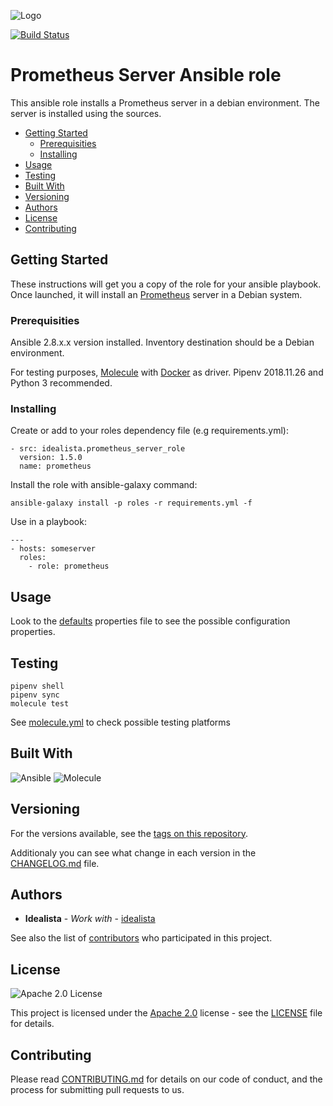 ![Logo](https://raw.githubusercontent.com/idealista/prometheus_server_role/master/logo.gif)

[![Build Status](https://travis-ci.org/idealista/prometheus_server_role.png)](https://travis-ci.org/idealista/prometheus_server_role)

# Prometheus Server Ansible role

This ansible role installs a Prometheus server in a debian environment. The server is installed using the sources.

- [Getting Started](#getting-started)
	- [Prerequisities](#prerequisities)
	- [Installing](#installing)
- [Usage](#usage)
- [Testing](#testing)
- [Built With](#built-with)
- [Versioning](#versioning)
- [Authors](#authors)
- [License](#license)
- [Contributing](#contributing)

## Getting Started

These instructions will get you a copy of the role for your ansible playbook. Once launched, it will install an [Prometheus](https://prometheus.io/) server in a Debian system.

### Prerequisities

Ansible 2.8.x.x version installed.
Inventory destination should be a Debian environment.

For testing purposes, [Molecule](https://molecule.readthedocs.io/) with [Docker](https://www.docker.com/) as driver. Pipenv 2018.11.26 and Python 3 recommended.

### Installing

Create or add to your roles dependency file (e.g requirements.yml):

```
- src: idealista.prometheus_server_role
  version: 1.5.0
  name: prometheus
```

Install the role with ansible-galaxy command:

```
ansible-galaxy install -p roles -r requirements.yml -f
```

Use in a playbook:

```
---
- hosts: someserver
  roles:
    - role: prometheus
```

## Usage

Look to the [defaults](defaults/main.yml) properties file to see the possible configuration properties.

## Testing

```
pipenv shell
pipenv sync
molecule test
```

See [molecule.yml](https://github.com/idealista/prometheus_server_role/blob/master/molecule.yml) to check possible testing platforms

## Built With

![Ansible](https://img.shields.io/badge/ansible-2.8.6.0-green.svg)
![Molecule](https://img.shields.io/badge/molecule-2.22.0-green.svg)

## Versioning

For the versions available, see the [tags on this repository](https://github.com/idealista/prometheus_server_role/tags).

Additionaly you can see what change in each version in the [CHANGELOG.md](CHANGELOG.md) file.

## Authors

* **Idealista** - *Work with* - [idealista](https://github.com/idealista)

See also the list of [contributors](https://github.com/idealista/prometheus_server_role/contributors) who participated in this project.

## License

![Apache 2.0 License](https://img.shields.io/hexpm/l/plug.svg)

This project is licensed under the [Apache 2.0](https://www.apache.org/licenses/LICENSE-2.0) license - see the [LICENSE](LICENSE) file for details.

## Contributing

Please read [CONTRIBUTING.md](.github/CONTRIBUTING.md) for details on our code of conduct, and the process for submitting pull requests to us.
